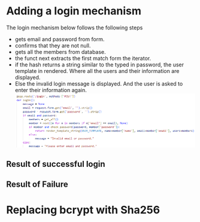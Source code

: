# Adding a login mechanism
The login mechanism below follows the following steps
- gets email and password from form. 
- confirms that they are not null. 
- gets all the members from database. 
- the funct next extracts the first match form the iterator. 
- if the hash returns a string similar to the typed in password, the user template in rendered. Where all the users and their information are displayed. 
- Else the invalid login message is displayed. And the user is asked to enter their information again.
![alt text](image.png)
## Result of successful login
## Result of Failure

# Replacing bcrypt with Sha256

